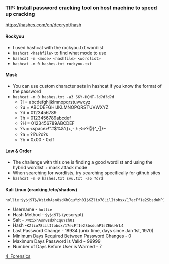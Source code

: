 ### TIP: Install password cracking tool on host machine to speed up cracking

https://hashes.com/en/decrypt/hash
#### Rockyou
* I used hashcat with the rockyou.txt wordlist
* `hashcat <hashfile>` to find what mode to use
* `hashcat -m <mode> <hashfile> <wordlist>`
* `hashcat -m 0 hashes.txt rockyou.txt`

#### Mask
* You can use custom character sets in hashcat if you know the format of the password
* `hashcat -m 0 hashes.txt -a3 SKY-HQNT-?d?d?d?d`
	* ?l = abcdefghijklmnopqrstuvwxyz
	* ?u = ABCDEFGHIJKLMNOPQRSTUVWXYZ
	* ?d = 0123456789
	* ?h = 0123456789abcdef
	* ?H = 0123456789ABCDEF
	* ?s = «space»!"#$%&'()+,-./:;<=>?@\]^_{|}~
	* ?a = ?l?u?d?s
	* ?b = 0x00 - 0xff

#### Law & Order
* The challenge with this one is finding a good wordlist and using the hybrid wordlist + mask attack mode
* When searching for wordlists, try searching specifically for github sites
* `hashcat -m 0 hashes.txt svu.txt -a6 ?d?d`

#### Kali Linux (cracking /etc/shadow)
```
hollie:$y$j9T$/WzixhAsn8sdXhCquYzh01$KZlio78LilItobsx/17ecFf1e2SbsduhP1sZEWuHrL4:18934:0:99999:7:::
```
* Username - `hollie`
* Hash Method - `$y$j9T$` (yescrypt)
* Salt - `/WzixhAsn8sdXhCquYzh01`
* Hash -`KZlio78LilItobsx/17ecFf1e2SbsduhP1sZEWuHrL4`
* Last Password Change - 18934 (unix time, days since Jan 1st, 1970)
* Minimum Days Required Between Password Changes - 0
* Maximum Days Password is Valid - 99999
* Number of Days Before User is Warned - 7

[4\_Forensics](4_Forensics.md)